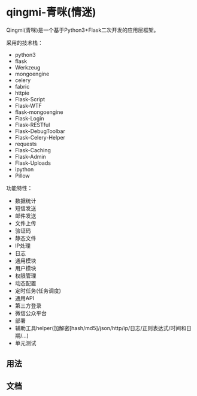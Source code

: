# qingmi-青咪(情迷)
Qingmi(青咪)是一个基于Python3+Flask二次开发的应用层框架。

采用的技术栈：

- python3
- flask
- Werkzeug
- mongoengine
- celery
- fabric
- httpie
- Flask-Script
- Flask-WTF
- flask-mongoengine
- Flask-Login
- Flask-RESTful
- Flask-DebugToolbar
- Flask-Celery-Helper
- requests
- Flask-Caching
- Flask-Admin
- Flask-Uploads
- ipython
- Pillow

功能特性：

- 数据统计
- 短信发送
- 邮件发送
- 文件上传
- 验证码
- 静态文件
- IP处理
- 日志
- 通用模块
- 用户模块
- 权限管理
- 动态配置
- 定时任务(任务调度)
- 通用API
- 第三方登录
- 微信公众平台
- 部署
- 辅助工具helper(加解密[hash/md5]/json/http/ip/日志/正则表达式/时间和日期/...)
- 单元测试

## 用法

## 文档



